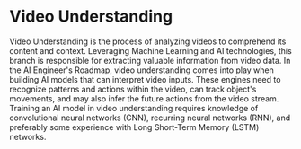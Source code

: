 # Video Understanding

Video Understanding is the process of analyzing videos to comprehend its content and context. Leveraging Machine Learning and AI technologies, this branch is responsible for extracting valuable information from video data. In the AI Engineer's Roadmap, video understanding comes into play when building AI models that can interpret video inputs. These engines need to recognize patterns and actions within the video, can track object's movements, and may also infer the future actions from the video stream. Training an AI model in video understanding requires knowledge of convolutional neural networks (CNN), recurring neural networks (RNN), and preferably some experience with Long Short-Term Memory (LSTM) networks.